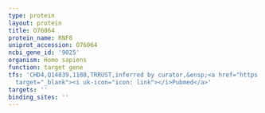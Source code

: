 ```yaml
---
type: protein
layout: protein
title: O76064
protein_name: RNF8
uniprot_accession: O76064
ncbi_gene_id: '9025'
organism: Homo sapiens
function: target gene
tfs: 'CHD4,Q14839,1108,TRRUST,inferred by curator,&ensp;<a href="https://www.ncbi.nlm.nih.gov/pubmed/?term=22531782%5Buid%5D"
  target="_blank"><i uk-icon="icon: link"></i>Pubmed</a>'
targets: ''
binding_sites: ''
---
```

